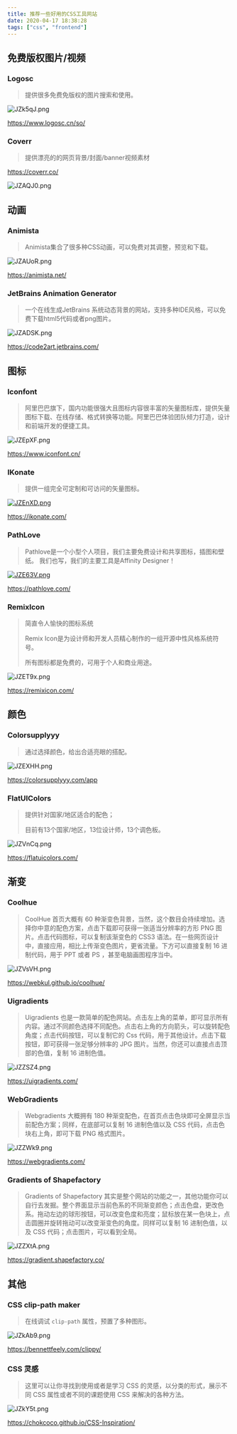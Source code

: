 ```yaml
---
title: 推荐一些好用的CSS工具网站
date: 2020-04-17 18:38:28
tags: ["css", "frontend"]
---
```




## 免费版权图片/视频

### Logosc

> 提供很多免费免版权的图片搜索和使用。

![JZk5qJ.png](https://s1.ax1x.com/2020/04/17/JZk5qJ.png)

https://www.logosc.cn/so/

<!-- more -->

### Coverr

>  提供漂亮的的网页背景/封面/banner视频素材

https://coverr.co/

![JZAQJ0.png](https://s1.ax1x.com/2020/04/17/JZAQJ0.png)

## 动画

### Animista

> Animista集合了很多种CSS动画，可以免费对其调整，预览和下载。

![JZAUoR.png](https://s1.ax1x.com/2020/04/17/JZAUoR.png)

https://animista.net/

### JetBrains Animation Generator

> 一个在线生成JetBrains 系统动态背景的网站，支持多种IDE风格，可以免费下载html5代码或者png图片。

![JZADSK.png](https://s1.ax1x.com/2020/04/17/JZADSK.png)

https://code2art.jetbrains.com/





## 图标

### Iconfont

> 阿里巴巴旗下，国内功能很强大且图标内容很丰富的矢量图标库，提供矢量图标下载、在线存储、格式转换等功能。阿里巴巴体验团队倾力打造，设计和前端开发的便捷工具。

![JZEpXF.png](https://s1.ax1x.com/2020/04/17/JZEpXF.png)

https://www.iconfont.cn/

### IKonate

> 提供一组完全可定制和可访问的矢量图标。

[![JZEnXD.png](https://s1.ax1x.com/2020/04/17/JZEnXD.png)](https://imgchr.com/i/JZEnXD)

https://ikonate.com/

### PathLove

> Pathlove是一个小型个人项目，我们主要免费设计和共享图标，插图和壁纸。
> 我们也写，我们的主要工具是Affinity Designer！

[![JZE63V.png](https://s1.ax1x.com/2020/04/17/JZE63V.png)](https://imgchr.com/i/JZE63V)

https://pathlove.com/

### RemixIcon

> 简直令人愉快的图标系统
>
> Remix Icon是为设计师和开发人员精心制作的一组开源中性风格系统符号。
>
> 所有图标都是免费的，可用于个人和商业用途。

![JZET9x.png](https://s1.ax1x.com/2020/04/17/JZET9x.png)

https://remixicon.com/





## 颜色

### Colorsupplyyy

> 通过选择颜色，给出合适亮眼的搭配。

![JZEXHH.png](https://s1.ax1x.com/2020/04/17/JZEXHH.png)

https://colorsupplyyy.com/app

### FlatUIColors

> 提供针对国家/地区适合的配色；
>
> 目前有13个国家/地区，13位设计师，13个调色板。

![JZVnCq.png](https://s1.ax1x.com/2020/04/17/JZVnCq.png)

https://flatuicolors.com/



## 渐变

### Coolhue

> CoolHue 首页大概有 60 种渐变色背景，当然，这个数目会持续增加。选择你中意的配色方案，点击下载即可获得一张适当分辨率的方形 PNG 图片。点击代码图标，可以复制该渐变色的 CSS3 语法。在一些网页设计中，直接应用，相比上传渐变色图片，更省流量。下方可以直接复制 16 进制代码，用于 PPT 或者 PS ，甚至电脑画图程序当中。

![JZVsVH.png](https://s1.ax1x.com/2020/04/17/JZVsVH.png)

https://webkul.github.io/coolhue/

### Uigradients

> Uigradients 也是一款简单的配色网站。点击左上角的菜单，即可显示所有内容。通过不同颜色选择不同配色。点击右上角的方向箭头，可以旋转配色角度；点击代码按钮，可以复制它的 Css 代码，用于其他设计。点击下载按钮，即可获得一张足够分辨率的 JPG 图片。当然，你还可以直接点击顶部的色值，复制 16 进制色值。

![JZZSZ4.png](https://s1.ax1x.com/2020/04/17/JZZSZ4.png)

https://uigradients.com/

### WebGradients

> Webgradients 大概拥有 180 种渐变配色，在首页点击色块即可全屏显示当前配色方案；同样，在底部可以复制 16 进制色值以及 CSS 代码，点击色块右上角，即可下载 PNG 格式图片。

![JZZWk9.png](https://s1.ax1x.com/2020/04/17/JZZWk9.png)

https://webgradients.com/

### Gradients of Shapefactory

> Gradients of Shapefactory 其实是整个网站的功能之一，其他功能你可以自行去发掘。整个界面显示当前色系的不同渐变颜色；点击色盘，更改色系。拖动左边的球形按钮，可以改变色度和亮度；鼠标放在某一色块上，点击圆圈并旋转拖动可以改变渐变色的角度。同样可以复制 16 进制色值，以及 CSS 代码；点击图片，可以看到全局。

![JZZXtA.png](https://s1.ax1x.com/2020/04/17/JZZXtA.png)

https://gradient.shapefactory.co/



## 其他

### CSS clip-path maker

> 在线调试 `clip-path`	属性，预置了多种图形。

![JZkAb9.png](https://s1.ax1x.com/2020/04/17/JZkAb9.png)

https://bennettfeely.com/clippy/

### CSS 灵感

> 这里可以让你寻找到使用或者是学习 CSS 的灵感，以分类的形式，展示不同 CSS 属性或者不同的课题使用 CSS 来解决的各种方法。

![JZkY5t.png](https://s1.ax1x.com/2020/04/17/JZkY5t.png)

https://chokcoco.github.io/CSS-Inspiration/

